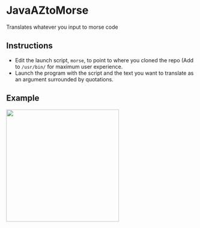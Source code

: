 # JavaAZtoMorse
Translates whatever you input to morse code

## Instructions
- Edit the launch script, `morse`, to point to where you cloned the repo (Add to `/usr/bin/` for maximum user experience.
- Launch the program with the script and the text you want to translate as an argument surrounded by quotations.

## Example
<img src="example.jpg" width="300" />
